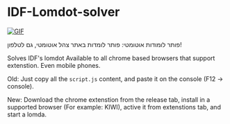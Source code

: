 # IDF-Lomdot-solver
[![GIF](GIF)](https://media2.giphy.com/media/v1.Y2lkPTc5MGI3NjExNDg2YzZmOWU5NjFlNmRjNTVkYTVkYjdmYjNiNzlhZDkwZGIzZjc0NiZlcD12MV9pbnRlcm5hbF9naWZzX2dpZklkJmN0PWc/K0Njp5Ja5t3bUcqpVv/giphy.gif)

פותר לומודות אוטומטי:
פותר לומדות באתר צהל אוטומטי, גם לטלפון!


Solves IDF's lomdot
Available to all chrome based browsers that support extenstion. Even mobile phones.

Old:
Just copy all the `script.js` content, and paste it on the console (F12 -> console).


New:
Download the chrome extenstion from the release tab, install in a supported browser (For example: KIWI), active it from extenstions tab, and start a lomda.
